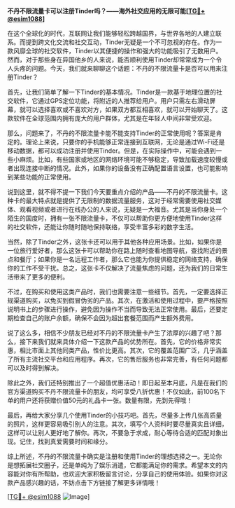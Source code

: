 **不丹不限流量卡可以注册Tinder吗？——海外社交应用的无限可能[[TG💪+ @esim1088](https://t.me/s/esim1088)]**

在这个全球化的时代，互联网让我们能够轻松跨越国界，与世界各地的人建立联系。而提到跨文化交流和社交互动，Tinder无疑是一个不可忽视的存在。作为一款风靡全球的社交软件，Tinder以其便捷的操作和强大的功能吸引了无数用户。然而，对于那些身在异国他乡的人来说，能否顺利使用Tinder却常常成为一个令人头疼的问题。今天，我们就来聊聊这个话题：不丹的不限流量卡是否可以用来注册Tinder？

首先，让我们简单了解一下Tinder的基本情况。Tinder是一款基于地理位置的社交软件，它通过GPS定位功能，将附近的人推荐给用户。用户只需左右滑动屏幕，就可以选择喜欢或不喜欢对方，如果双方都互相喜欢，就可以开始聊天了。这款软件在全球范围内拥有庞大的用户群体，尤其是在年轻人中间非常受欢迎。

那么，问题来了，不丹的不限流量卡能不能支持Tinder的正常使用呢？答案是肯定的。理论上来说，只要你的手机能够正常连接到互联网，无论是通过Wi-Fi还是移动数据，都可以成功注册并使用Tinder。但是，在实际操作中，可能会遇到一些小麻烦。比如，有些国家或地区的网络环境可能不够稳定，导致加载速度较慢或者出现连接中断的情况。此外，如果你的设备没有正确配置语言设置，也可能影响到某些功能的正常使用。

说到这里，就不得不提一下我们今天要重点介绍的产品——不丹的不限流量卡。这种卡的最大特点就是提供了无限制的数据流量服务，这对于经常需要使用社交媒体、观看视频或者进行在线办公的人来说，无疑是一大福音。尤其是当你身处一个陌生的国度时，拥有一张不限流量卡，不仅可以帮助你更方便地使用Tinder这样的社交软件，还能让你随时随地保持联络，享受丰富多彩的数字生活。

当然，除了Tinder之外，这张卡还可以用于其他各种应用场景。比如，如果你是一位旅行爱好者，那么这张卡可以帮助你在路上随时查看地图导航，查找附近的景点和餐厅；如果你是一名远程工作者，那么它也能为你提供稳定的网络支持，确保你的工作不受干扰。总之，这张卡不仅解决了流量焦虑的问题，还为我们的日常生活带来了更多的便利。

不过，在购买和使用这类产品时，我们也需要注意一些细节。首先，一定要选择正规渠道购买，以免买到假冒伪劣的产品。其次，在激活和使用过程中，要严格按照说明书上的步骤进行操作，避免因为操作不当而导致无法正常使用。最后，还要定期检查自己的账户余额，确保不会因为超出套餐范围而产生额外费用。

说了这么多，相信不少朋友已经对不丹的不限流量卡产生了浓厚的兴趣了吧？那么，接下来我们就来具体介绍一下这款产品的优势所在。首先，它的价格非常实惠，相比市面上其他同类产品，性价比更高。其次，它的覆盖范围广泛，几乎涵盖了所有主流社交平台和应用程序。再次，它的售后服务也非常完善，有任何问题都可以及时得到解决。

除此之外，我们还特别推出了一个超值优惠活动！即日起至本月底，凡是在我们的官方渠道购买不丹不限流量卡的朋友，均可享受八折优惠！不仅如此，前100名下单的用户还将获赠价值50元的礼品卡一张。数量有限，先到先得哦！

最后，再给大家分享几个使用Tinder的小技巧吧。首先，尽量多上传几张高质量的照片，这样更容易吸引别人的注意。其次，填写个人资料时要尽量真实且详细，这样可以让别人更好地了解你。再次，不要急于求成，耐心等待合适的匹配对象出现。记住，找到真爱需要时间和缘分。

综上所述，不丹的不限流量卡确实是注册和使用Tinder的理想选择之一。无论你是想拓展社交圈子，还是单纯为了娱乐消遣，它都能满足你的需求。希望本文的内容能对你有所帮助，也欢迎大家积极留言讨论，分享自己的使用体验。如果你对这款产品感兴趣的话，不妨点击下方链接了解更多详情哦！

[[TG💪+ @esim1088](https://t.me/s/esim1088) ![Image](https://i.postimg.cc/4NQfJmqS/Snipaste-2025-05-13-00-14-12.png)]